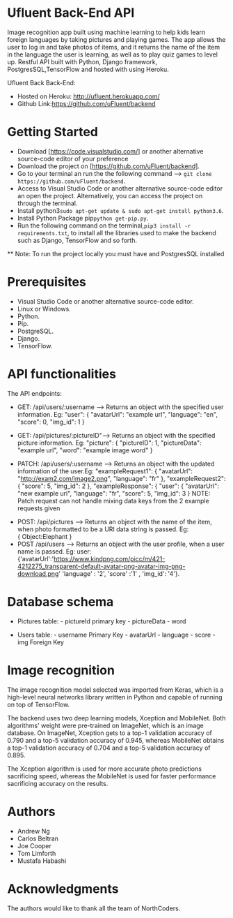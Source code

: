 # Ufluent Back-End API

Image recognition app built using machine learning to help kids learn foreign languages by taking pictures and playing games. The app allows the user to log in and take photos of items, and it returns the name of the item in the language the user is learning, as well as to play quiz games to level up. Restful API built with Python, Django framework, PostgresSQL,TensorFlow and hosted with using Heroku.

Ufluent Back Back-End:

- Hosted on Heroku: http://ufluent.herokuapp.com/
- Github Link:https://github.com/uFluent/backend

# Getting Started

- Download [https://code.visualstudio.com/] or another alternative source-code editor of your preference
- Download the project on [https://github.com/uFluent/backend].
- Go to your terminal an run the the following command --> `git clone https://github.com/uFluent/backend`.
- Access to Visual Studio Code or another alternative source-code editor an open the project. Alternatively, you can access the project on through the terminal.
- Install python3`sudo apt-get update & sudo apt-get install python3.6`.
- Install Python Package pip`python get-pip.py`.
- Run the following command on the terminal,`pip3 install -r requirements.txt`, to install all the libraries used to make the backend such as Django, TensorFlow and so forth.

\*\* Note: To run the project locally you must have and PostgresSQL installed

# Prerequisites

- Visual Studio Code or another alternative source-code editor.
- Linux or Windows.
- Python.
- Pip.
- PostgreSQL.
- Django.
- TensorFlow.

# API functionalities

The API endpoints:

- GET: /api/users/:username --> Returns an object with the specified user information. Eg:
  "user": {
  "avatarUrl": "example url",
  "language": "en",
  "score": 0,
  "img_id": 1
  }

- GET: /api/pictures/:pictureID"--> Returns an object with the specified picture information. Eg:
  "picture": {
  "pictureID": 1,
  "pictureData": "example url",
  "word": "example image word"
  }

- PATCH: /api/users/:username --> Returns an object with the updated information of the user.Eg:
  "exampleRequest1": {
  "avatarUrl": "http://exam2.com/image2.png",
  "language": "fr"
  },
  "exampleRequest2": {
  "score": 5,
  "img_id": 2
  },
  "exampleResponse": {
  "user": {
  "avatarUrl": "new example url",
  "language": "fr",
  "score": 5,
  "img_id": 3
  }
  NOTE: Patch request can not handle mixing data keys from the 2 example requests given

* POST: /api/pictures --> Returns an object with the name of the item, when photo formatted to be a URI data string is passed. Eg:  
  {
  Object:Elephant
  }
* POST /api/users --> Returns an object with the user profile, when a user name is passed. Eg:
  user: {'avatarUrl':'https://www.kindpng.com/picc/m/421-4212275_transparent-default-avatar-png-avatar-img-png-download.png'
  'language' : '2',
  'score' :'1' ,
  'img_id': '4'}.

# Database schema

- Pictures table: - pictureId primary key - pictureData - word

- Users table: - username Primary Key - avatarUrl - language - score - img Foreign Key

# Image recognition

The image recognition model selected was imported from Keras, which is a high-level neural networks library written in Python and capable of running on top of TensorFlow.

The backend uses two deep learning models, Xception and MobileNet.  Both algorithms' weight were pre-trained on ImageNet, which is an image database. 
On ImageNet, Xception gets to a top-1 validation accuracy of 0.790 and a top-5 validation accuracy of 0.945, whereas MobileNet obtains a top-1 validation accuracy of 0.704  and a top-5 validation accuracy of  0.895.

The Xception algorithm is used for more accurate photo predictions sacrificing speed, whereas the MobileNet is used for faster performance sacrificing accuracy on the results.  


# Authors

- Andrew Ng
- Carlos Beltran
- Joe Cooper 
- Tom Limforth
- Mustafa Habashi

# Acknowledgments

The authors would like to thank all the team of NorthCoders.

